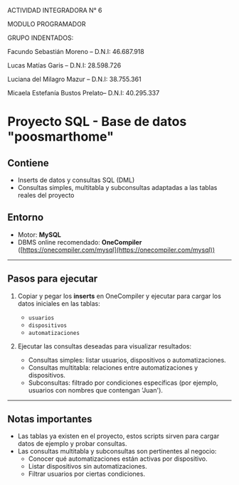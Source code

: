 ACTIVIDAD INTEGRADORA N° 6

MODULO PROGRAMADOR

GRUPO INDENTADOS:

Facundo Sebastián Moreno – D.N.I: 46.687.918

Lucas Matías Garis – D.N.I: 28.598.726

Luciana del Milagro Mazur – D.N.I: 38.755.361

Micaela Estefanía Bustos Prelato– D.N.I: 40.295.337
# Proyecto SQL - Base de datos "poosmarthome"

## Contiene
- Inserts de datos y consultas SQL (DML)  
- Consultas simples, multitabla y subconsultas adaptadas a las tablas reales del proyecto  

## Entorno
- Motor: **MySQL**  
- DBMS online recomendado: **OneCompiler** ([https://onecompiler.com/mysql](https://onecompiler.com/mysql))  

---

## Pasos para ejecutar

1. Copiar y pegar los **inserts** en OneCompiler y ejecutar para cargar los datos iniciales en las tablas:
   - `usuarios`
   - `dispositivos`
   - `automatizaciones`

2. Ejecutar las consultas deseadas para visualizar resultados:
   - Consultas simples: listar usuarios, dispositivos o automatizaciones.
   - Consultas multitabla: relaciones entre automatizaciones y dispositivos.
   - Subconsultas: filtrado por condiciones específicas (por ejemplo, usuarios con nombres que contengan 'Juan').

---

## Notas importantes
- Las tablas ya existen en el proyecto, estos scripts sirven para cargar datos de ejemplo y probar consultas.
- Las consultas multitabla y subconsultas son pertinentes al negocio:
  - Conocer qué automatizaciones están activas por dispositivo.
  - Listar dispositivos sin automatizaciones.
  - Filtrar usuarios por ciertas condiciones.
